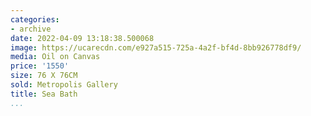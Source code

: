 ```yaml
---
categories:
- archive
date: 2022-04-09 13:18:38.500068
image: https://ucarecdn.com/e927a515-725a-4a2f-bf4d-8bb926778df9/
media: Oil on Canvas
price: '1550'
size: 76 X 76CM
sold: Metropolis Gallery
title: Sea Bath
...
```

